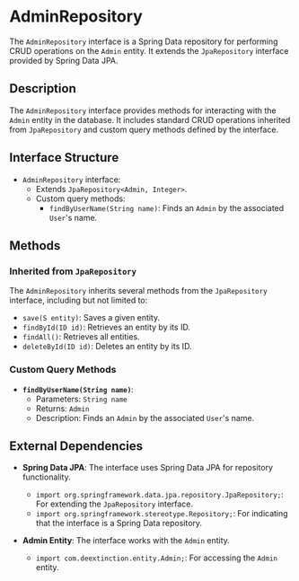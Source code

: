 # AdminRepository

The `AdminRepository` interface is a Spring Data repository for performing CRUD operations on the `Admin` entity. It extends the `JpaRepository` interface provided by Spring Data JPA.

## Description

The `AdminRepository` interface provides methods for interacting with the `Admin` entity in the database. It includes standard CRUD operations inherited from `JpaRepository` and custom query methods defined by the interface.

## Interface Structure

- `AdminRepository` interface:
  - Extends `JpaRepository<Admin, Integer>`.
  - Custom query methods:
    - `findByUserName(String name)`: Finds an `Admin` by the associated `User`'s name.

## Methods

### Inherited from `JpaRepository`

The `AdminRepository` inherits several methods from the `JpaRepository` interface, including but not limited to:

- `save(S entity)`: Saves a given entity.
- `findById(ID id)`: Retrieves an entity by its ID.
- `findAll()`: Retrieves all entities.
- `deleteById(ID id)`: Deletes an entity by its ID.

### Custom Query Methods

- **`findByUserName(String name)`**:
  - Parameters: `String name`
  - Returns: `Admin`
  - Description: Finds an `Admin` by the associated `User`'s name.

## External Dependencies

- **Spring Data JPA**: The interface uses Spring Data JPA for repository functionality.
  - `import org.springframework.data.jpa.repository.JpaRepository;`: For extending the `JpaRepository` interface.
  - `import org.springframework.stereotype.Repository;`: For indicating that the interface is a Spring Data repository.

- **Admin Entity**: The interface works with the `Admin` entity.
  - `import com.deextinction.entity.Admin;`: For accessing the `Admin` entity.
